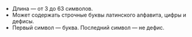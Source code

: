 * Длина — от 3 до 63 символов.
* Может содержать строчные буквы латинского алфавита, цифры и дефисы.
* Первый символ — буква. Последний символ — не дефис.
